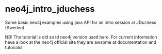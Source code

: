 neo4j_intro_jduchess
====================

Some basic neo4j examples using java API for an intro session at JDuchess (Sweden)

NB! The tutorial is old so id neo4j version used here. 
For current information have a look at the neo4j official site they are awsome at documentation and tutorials!
